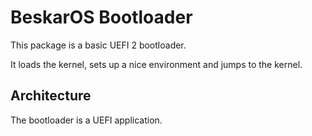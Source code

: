# BeskarOS Bootloader

This package is a basic UEFI 2 bootloader.

It loads the kernel, sets up a nice environment and jumps to the kernel.

## Architecture

The bootloader is a UEFI application.
